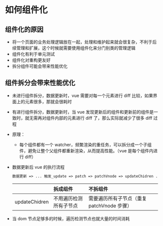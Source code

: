 # 如何组件化

## 组件化的原因

+ 将一个页面的业务处理逻辑放在一起，处理和维护起来就会很复杂，不利于后续管理和扩展，这个时候就需要使用组件化来分门别类的管理逻辑
+ 组件化有利于单元测试
+ 组件化对重构更友好
+ 拆分组件可能会带来性能优化

## 组件拆分会带来性能优化

+ 未进行组件拆分，数据更新时，vue 需要对每一个元素进行 diff 比较，如果界面上的元素很多，那就会很耗时

+ 有进行组件拆分，数据更新时，当 vue 发现更新后的组件和更新前的组件是一致时，就无需再对组件内部的元素进行 diff 了，那么实际就减少了很多 diff 过程

+ 原理：

  + 每个组件都有一个 watcher，频繁渲染的重任务，可以拆分成一个子组件，避免让整个父组件都重新渲染，从而提高性能。（vue 是每个组件内进行 diff）

+ 数据更新后 vue 的执行流程

  ```md
  数据更新 => ... 触发_update => patch => patchVnode => updateChidren ...
  ```

  |               |拆成组件              |不拆组件                                 |
  |:-             |:-                    |:-                                       |
  | updateChidren | 不用遍历检测所有子节点 | 需要遍历所有子节点（重复 patchVnode 步骤） |

+ 当 dom 节点足够多的时候，遍历检测节点也就大量的时间消耗
